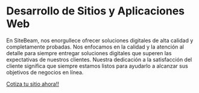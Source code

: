 # Desarrollo de Sitios y Aplicaciones Web
En SiteBeam, nos enorgullece ofrecer soluciones digitales de alta calidad y completamente probadas. Nos enfocamos en la calidad y la atención al detalle para siempre entregar soluciones digitales que superen las expectativas de nuestros clientes. Nuestra dedicación a la satisfacción del cliente significa que siempre estamos listos para ayudarlo a alcanzar sus objetivos de negocios en línea.

[Cotiza tu sitio ahora!!](#)